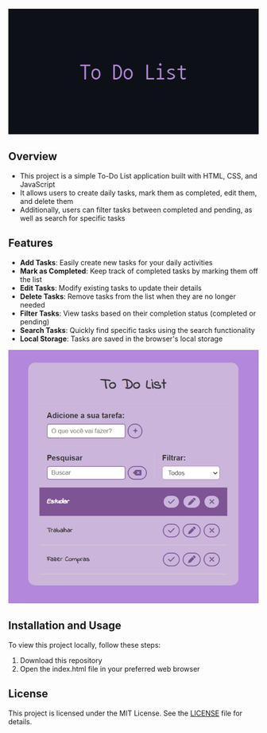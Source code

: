 <p align="center">
  <img src="img\To_Do_List_Banner.png" alt="To Do List Banner" />
</p>

## Overview

- This project is a simple To-Do List application built with HTML, CSS, and JavaScript
- It allows users to create daily tasks, mark them as completed, edit them, and delete them
- Additionally, users can filter tasks between completed and pending, as well as search for specific tasks

## Features

- **Add Tasks**: Easily create new tasks for your daily activities
- **Mark as Completed**: Keep track of completed tasks by marking them off the list
- **Edit Tasks**: Modify existing tasks to update their details
- **Delete Tasks**: Remove tasks from the list when they are no longer needed
- **Filter Tasks**: View tasks based on their completion status (completed or pending)
- **Search Tasks**: Quickly find specific tasks using the search functionality
- **Local Storage**: Tasks are saved in the browser's local storage

<p align="center">
  <img src="img\To_Do_List_Image.png" alt="To Do List Image" />
</p>

## Installation and Usage

To view this project locally, follow these steps:

1. Download this repository
2. Open the index.html file in your preferred web browser

## License

This project is licensed under the MIT License. See the [LICENSE](LICENSE) file for details.
